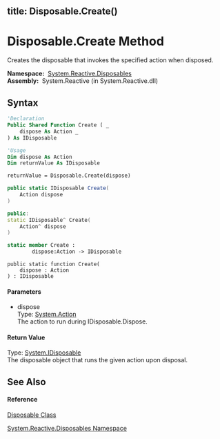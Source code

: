title: Disposable.Create()
---
# Disposable.Create Method

Creates the disposable that invokes the specified action when disposed.

**Namespace:**  [System.Reactive.Disposables](System.Reactive.Disposables\System.Reactive.Disposables.md)  
**Assembly:**  System.Reactive (in System.Reactive.dll)

## Syntax

```vb
'Declaration
Public Shared Function Create ( _
    dispose As Action _
) As IDisposable
```

```vb
'Usage
Dim dispose As Action
Dim returnValue As IDisposable

returnValue = Disposable.Create(dispose)
```

```csharp
public static IDisposable Create(
    Action dispose
)
```

```c++
public:
static IDisposable^ Create(
    Action^ dispose
)
```

```fsharp
static member Create : 
        dispose:Action -> IDisposable 
```

```jscript
public static function Create(
    dispose : Action
) : IDisposable
```

#### Parameters

- dispose  
  Type: [System.Action](https://msdn.microsoft.com/en-us/library/Bb534741)  
  The action to run during IDisposable.Dispose.

#### Return Value

Type: [System.IDisposable](https://msdn.microsoft.com/en-us/library/aax125c9)  
The disposable object that runs the given action upon disposal.

## See Also

#### Reference

[Disposable Class](Disposable\Disposable.md)

[System.Reactive.Disposables Namespace](System.Reactive.Disposables\System.Reactive.Disposables.md)






